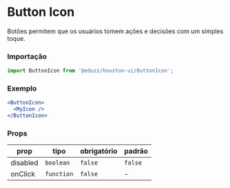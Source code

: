 # Button Icon

Botões permitem que os usuários tomem ações e decisões com um simples toque.

### Importação

```js
import ButtonIcon from '@eduzz/houston-ui/ButtonIcon';
```

### Exemplo

```jsx
<ButtonIcon>
  <MyIcon />
</ButtonIcon>
```

### Props

| prop     | tipo       | obrigatório | padrão  |
|----------|------------|-------------|---------|
| disabled | `boolean`  | `false`     | `false` |
| onClick  | `function` | `false`     | -       |
